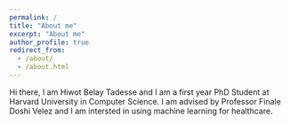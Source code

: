 ```yaml
---
permalink: /
title: "About me"
excerpt: "About me"
author_profile: true
redirect_from: 
  - /about/
  - /about.html
---
```


Hi there,  I am Hiwot Belay Tadesse and I am a first year PhD Student at Harvard University in Computer Science. I am advised by Professor Finale Doshi Velez and I am intersted in using machine learning for healthcare. 

